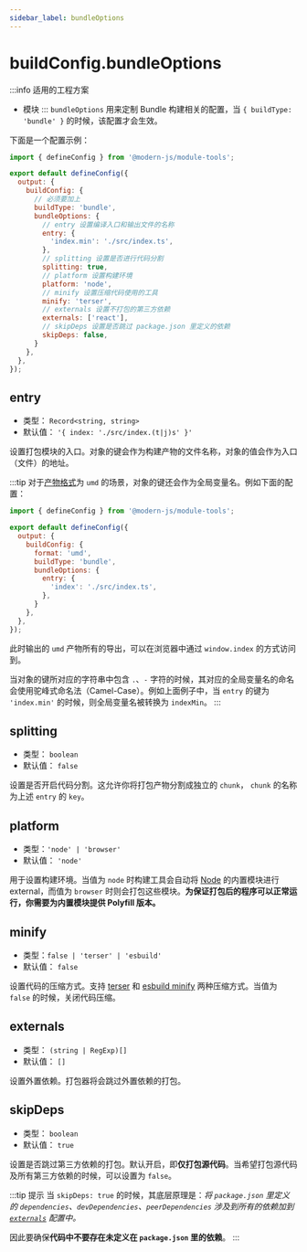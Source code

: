 ```yaml
---
sidebar_label: bundleOptions
---
```


# buildConfig.bundleOptions

:::info 适用的工程方案
* 模块
:::
`bundleOptions` 用来定制 Bundle 构建相关的配置，当 `{ buildType: 'bundle' }` 的时候，该配置才会生效。

下面是一个配置示例：

```js title="modern.config.js"
import { defineConfig } from '@modern-js/module-tools';

export default defineConfig({
  output: {
    buildConfig: {
      // 必须要加上
      buildType: 'bundle',
      bundleOptions: {
        // entry 设置编译入口和输出文件的名称
        entry: {
          'index.min': './src/index.ts',
        },
        // splitting 设置是否进行代码分割
        splitting: true,
        // platform 设置构建环境
        platform: 'node',
        // minify 设置压缩代码使用的工具
        minify: 'terser',
        // externals 设置不打包的第三方依赖
        externals: ['react'],
        // skipDeps 设置是否跳过 package.json 里定义的依赖
        skipDeps: false,
      }
    },
  },
});
```

## entry

* 类型： `Record<string, string>`
* 默认值： `'{ index: './src/index.(t|j)s' }'`

设置打包模块的入口。对象的键会作为构建产物的文件名称，对象的值会作为入口（文件）的地址。

:::tip
对于[产物格式](/docs/apis/config/output/build-config/format)为 `umd` 的场景，对象的键还会作为全局变量名。例如下面的配置：

```js title="modern.config.js"
import { defineConfig } from '@modern-js/module-tools';

export default defineConfig({
  output: {
    buildConfig: {
      format: 'umd',
      buildType: 'bundle',
      bundleOptions: {
        entry: {
          'index': './src/index.ts',
        },
      }
    },
  },
});
```

此时输出的 `umd` 产物所有的导出，可以在浏览器中通过 `window.index` 的方式访问到。

当对象的键所对应的字符串中包含 `.`、`-` 字符的时候，其对应的全局变量名的命名会使用驼峰式命名法（Camel-Case）。例如上面例子中，当 `entry` 的键为 `'index.min'` 的时候，则全局变量名被转换为 `indexMin`。
:::

## splitting

* 类型： `boolean`
* 默认值： `false`

设置是否开启代码分割。这允许你将打包产物分割成独立的 `chunk`， `chunk` 的名称为上述 `entry` 的 `key`。

## platform

* 类型：`'node' | 'browser'`
* 默认值： `'node'`

用于设置构建环境。当值为 `node` 时构建工具会自动将 [Node](https://nodejs.org/en/) 的内置模块进行 external，而值为 `browser` 时则会打包这些模块。**为保证打包后的程序可以正常运行，你需要为内置模块提供 Polyfill 版本。**

## minify

* 类型：`false | 'terser' | 'esbuild'`
* 默认值： `false`

设置代码的压缩方式。支持 [terser](https://github.com/terser/terser) 和 [esbuild minify](https://esbuild.github.io/api/#minify) 两种压缩方式。当值为 `false` 的时候，关闭代码压缩。

## externals

* 类型： `(string | RegExp)[]`
* 默认值： `[]`

设置外置依赖。打包器将会跳过外置依赖的打包。

## skipDeps

* 类型： `boolean`
* 默认值： `true`

设置是否跳过第三方依赖的打包。默认开启，即**仅打包源代码**。当希望打包源代码及所有第三方依赖的时候，可以设置为 `false`。

:::tip 提示
当 `skipDeps: true` 的时候，其底层原理是：*将 `package.json` 里定义的 `dependencies`、`devDependencies`、`peerDependencies` 涉及到所有的依赖加到 [`externals`](#externals) 配置中。*

因此要确保**代码中不要存在未定义在 `package.json` 里的依赖**。
:::

